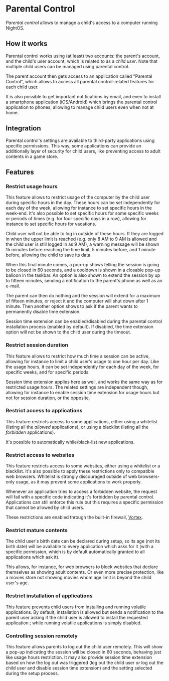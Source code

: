 # Parental Control

_Parental control_ allows to manage a child's access to a computer running NightOS.

## How it works

Parental control works using (at least) two accounts: the parent's account, and the child's user account, which is related to as a _child user_. Note that multiple child users can be managed using parental control.

The parent account then gets access to an application called "Parental Control", which allows to access all parental control-related features for each child user.

It is also possible to get important notifications by email, and even to install a smartphone application (iOS/Android) which brings the parental control application to phones, allowing to manage child users even when not at home.

## Integration

Parental control's settings are available to third-party applications using specific permissions. This way, some applications can provide an additionally layer of security for child users, like preventing access to adult contents in a game store.

## Features

### Restrict usage hours

This feature allows to restrict usage of the computer by the child user during specific hours in the day.
These hours can be set independently for each day of the week, allowing for instance to set specific hours in the week-end.
It's also possible to set specific hours for some specific weeks or periods of times (e.g. for four specific days in a row), allowing for instance to set specific hours for vacations.

Child user will not be able to log in outside of these hours. If they are logged in when the upper limit is reached (e.g. only 8 AM to 9 AM is allowed and the child user is still logged in as 9 AM), a warning message will be shown 15 minutes before reaching the time limit, 5 minutes before, and 1 minute before, allowing the child to save its data.

When this final minute comes, a pop-up shows telling the session is going to be closed in 60 seconds, and a cooldown is shown in a closable pop-up balloon in the taskbar. An option is also shown to extend the session by up to fifteen minutes, sending a notification to the parent's phone as well as an e-mail.

The parent can then do nothing and the session will extend for a maximum of fifteen minutes, or reject it and the computer will shut down after 1 minute. Then another option shows to ask if the parent wants to permanently disable time extension.

Session time extension can be enabled/disabled during the parental control installation process (enabled by default). If disabled, the time extension option will not be shown to the child user during the timeout.

### Restrict session duration

This feature allows to restrict how much time a session can be active, allowing for instance to limit a child user's usage to one hour per day. Like the usage hours, it can be set independently for each day of the week, for specific weeks, and for specific periods.

Session time extension applies here as well, and works the same way as for restricted usage hours. The related settings are independent though, allowing for instance to enable session time extension for usage hours but not for session duration, or the opposite.

### Restrict access to applications

This feature restricts access to some applications, either using a whitelist (listing all the _allowed_ applications), or using a blacklist (listing all the _forbidden_ applications).

It's possible to automatically while/black-list new applications.

### Restrict access to websites

This feature restricts access to some websites, either using a whitelist or a blacklist. It's also possible to apply these restrictions only to compatible web browsers. Whitelist is strongly discouraged outside of web browsers-only usage, as it may prevent some applications to work properly.

Whenever an application tries to access a forbidden website, the request will fail with a specific code indicating it's forbidden by parental control. Applications can still enforce this rule but this requires a specific permission that cannot be allowed by child users.

These restrictions are enabled through the built-in firewall, [Vortex](../applications/Vortex.md).

### Restrict mature contents

The child user's birth date can be declared during setup, so its age (not its birth date) will be available to every application which asks for it (with a specific permission, which is by default automatically granted to all applications which ask it).

This allows, for instance, for web browsers to block websites that declare themselves as showing adult contents. Or even more precise protection, like a movies store not showing movies whom age limit is beyond the child user's age.

### Restrict installation of applications

This feature prevents child users from installing and running volatile applications.
By default, installation is allowed but sends a notification to the parent user asking if the child user is allowed to install the requested application ; while running volatile applications is simply disabled.

### Controlling session remotely

This feature allows parents to log out the child user remotely. This will show a pop-up indicating the session will be closed in 60 seconds, behaving just like usage hours restriction. It may also provide session time extension based on how the log out was triggered (log out the child user _or_ log out the child user and disable session time extension) and the setting selected during the setup process.
